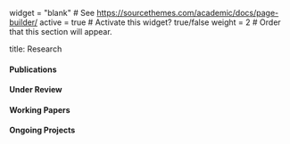 

widget = "blank"  # See https://sourcethemes.com/academic/docs/page-builder/
active = true  # Activate this widget? true/false
weight = 2  # Order that this section will appear.


title: Research


#### Publications 


#### Under Review


#### Working Papers


#### Ongoing Projects



